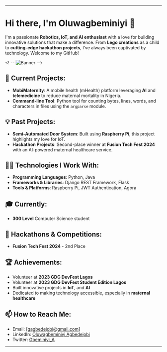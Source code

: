 
---

# Hi there, I'm Oluwagbeminiyi 👋

I'm a passionate **Robotics, IoT, and AI enthusiast** with a love for building innovative solutions that make a difference. From **Lego creations** as a child to **cutting-edge hackathon projects**, I’ve always been captivated by technology. Welcome to my GitHub!

<! -- ![Banner](https://via.placeholder.com/1000x200) --> <!-- You can replace this with a custom banner -->

## 🔭 Current Projects:
- **MobiMaternity**: A mobile health (mHealth) platform leveraging **AI** and **telemedicine** to reduce maternal mortality in Nigeria.
- **Command-line Tool**: Python tool for counting bytes, lines, words, and characters in files using the `argparse` module.

## 💡 Past Projects:
- **Semi-Automated Door System**: Built using **Raspberry Pi**, this project highlights my love for IoT.
- **Hackathon Projects**: Second-place winner at **Fusion Tech Fest 2024** with an AI-powered maternal healthcare service. 

## 👨‍💻 Technologies I Work With:
- **Programming Languages**: Python, Java
- **Frameworks & Libraries**: Django REST Framework, Flask
- **Tools & Platforms**: Raspberry Pi, JWT Authentication, Agora

## 🎓 Currently:
- **300 Level** Computer Science student

## 🚀 Hackathons & Competitions:
- **Fusion Tech Fest 2024** - 2nd Place
  
## 🏆 Achievements:
- Volunteer at **2023 GDG DevFest Lagos**
- Volunteer at **2023 GDG DevFest Student Edition Lagos**
- Built innovative projects in **IoT**, and **AI**
- Dedicated to making technology accessible, especially in **maternal healthcare**

## 📫 How to Reach Me:
- Email: [gagbedejobi@gmail.com]
- LinkedIn: [Oluwagbeminiyi Agbedejobi](https://www.linkedin.com/in/gbeminiyi-agbedejobi)
- Twitter: [Gbeminiyi_A](https://x.com/Gbeminiyi_A)

---
